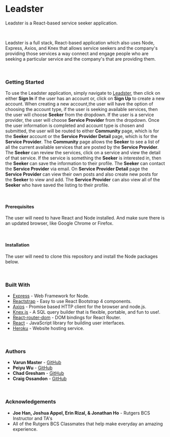 # Leadster

Leadster is a React-based service seeker application.

<br>
<p>Leadster is a full stack, React-based application which also uses Node, Express, Axios, and Knex that allows service seekers and the company's providing those services a way connect and engage people who are seeking a particular service and the company's that are providing them.</p>
<br>
<h3>Getting Started</h3>
<p>To use the Leadster application, simply navigate to <a href="https://limitless-wildwood-17474.herokuapp.com" rel="nofollow">Leadster</a>, then click on either <b>Sign In</b> if the user has an account or, click on <b>Sign Up</b> to create a new account. When creating a new account,the user will have the option of choosing the account type, if the user is seeking available services, then the user will choose <b>Seeker</b> from the dropdown. If the user is a service provider, the user will choose <b>Service Provider</b> from the dropdown. Once the user information is completed and account type is chosen and submitted, the user will be routed to either <b>Community</b> page, which is for the <b>Seeker</b> account or the <b>Service Provider Detail</b> page, which is for the <b>Service Provider</b>. The <b>Community</b> page allows the <b>Seeker</b> to see a list of all the current available services that are posted by the <b>Service Provider</b>. The <b>Seeker</b> can review the services, click on a service and view the detail of that service. If the service is something the <b>Seeker</b> is interested in, then the <b>Seeker</b> can save the information to their profile. The <b>Seeker</b> can contact the <b>Service Provider</b> via email. On <b>Service Provider Detail</b> page the <b>Service Provider</b> can view their own posts and also create new posts for the <b>Seeker</b> to view and add. The <b>Service Provider</b> can also view all of the <b>Seeker</b> who have saved the listing to their profile.</p>
<br>
<h4>Prerequisites</h4>
<p>The user will need to have React and Node installed. And make sure there is an updated browser, like Google Chrome or Firefox.</p>
<br>
<h4>Installation</h4>
<p>The user will need to clone this repository and install the Node packages below.</p>
<br>
<h3>Built With</h3>
<ul>
<li><a href="https://www.npmjs.com/package/express" rel="nofollow">Express</a> - Web Framework for Node.</li>
<li><a href="https://reactstrap.github.io/" rel="nofollow">Reactstrap</a> - Easy to use React Bootstrap 4 components.</li>
<li><a href="https://www.npmjs.com/package/axios" rel="nofollow">Axios</a> - Promise based HTTP client for the browser and node.js.</li>
<li><a href="https://www.npmjs.com/package/knex" rel="nofollow">Knex.js</a> - A SQL query builder that is flexible, portable, and fun to use!.</li>
<li><a href="https://www.npmjs.com/package/react-router-dom" rel="nofollow">React-router-dom</a> - DOM bindings for React Router.</li>
<li><a href="https://reactjs.org/" rel="nofollow">React</a> - JavaScript library for building user interfaces.</li>
<li><a href="https://www.heroku.com" rel="nofollow">Heroku</a> - Website hosting service.</li>
</ul>
<br>
<h3>Authors</h3>
<ul>
<li><strong>Varun Master</strong> - <a href="https://github.com/varunmaster">GitHub</a></li>
<li><strong>Peiyu Wu</strong> - <a href="https://github.com/peiyuwu9">GitHub</a></li>
<li><strong>Chad Gresham</strong> - <a href="https://github.com/bxxdyz">GitHub</a></li>
<li><strong>Craig Ossandon</strong> - <a href="https://github.com/Sandman105">GitHub</a></li>
</ul>
<br>
<h3>Acknowledgements</h3>
<ul>
<li><strong>Joe Han, Joshua Appel, Erin Rizal, & Jonathan Ho</strong> - Rutgers BCS Instructor and TA's</li>
<li>All of the Rutgers BCS Classmates that help make everyday an amazing experience.</li>
